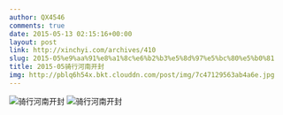 ```yaml
---
author: QX4546
comments: true
date: 2015-05-13 02:15:16+00:00
layout: post
link: http://xinchyi.com/archives/410
slug: 2015-05%e9%aa%91%e8%a1%8c%e6%b2%b3%e5%8d%97%e5%bc%80%e5%b0%81
title: 2015-05骑行河南开封
img: http://pblq6h54x.bkt.clouddn.com/post/img/7c47129563ab4a6e.jpg
---
```


![骑行河南开封](http://pblq6h54x.bkt.clouddn.com/post/img/7c47129563ab4a6e.jpg)
![骑行河南开封](http://pblq6h54x.bkt.clouddn.com/post/img/2015-05-03-22.53.52.jpg)
